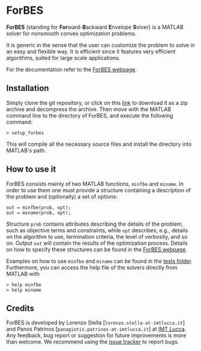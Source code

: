 # ForBES

**ForBES** (standing for **For**ward-**B**ackward **E**nvelope **S**olver) is a MATLAB solver for
nonsmooth convex optimization problems.

It is generic in the sense that the user can customize the problem to solve in an easy and flexible way.
It is efficient since it features very efficient algorithms, suited for large scale applications.

For the documentation refer to the [ForBES webpage](http://lostella.github.io/ForBES/).

## Installation

Simply clone the git repository, or click on this [link](https://github.com/lostella/ForBES/archive/master.zip)
to download it as a zip archive and decompress the archive. Then move with the MATLAB command line to
the directory of ForBES, and execute the following command:

```
> setup_forbes
```

This will compile all the necessary source files and install the directory into MATLAB's path.

## How to use it

ForBES consists mainly of two MATLAB functions, `minfbe` and `miname`.
In order to use them one must provide a structure containing a description
of the problem and (optionally) a set of options:

```
out = minfbe(prob, opt);
out = miname(prob, opt);
```

Structure `prob` contains attributes describing the details of the problem, such as objective
terms and constraints, while `opt` describes, e.g., details on the algorithm to use, termination
criteria, the level of verbosity, and so on. Output `out` will contain the results of the optimization process.
Details on how to specify these structures can be found in the [ForBES webpage](http://lostella.github.io/ForBES/).

Examples on how to use `minfbe` and `miname` can be found in the [tests folder](https://github.com/lostella/ForBES/tree/master/tests).
Furthermore, you can access the help file of the solvers directly from MATLAB with

```
> help minfbe
> help miname
```

## Credits

ForBES is developed by Lorenzo Stella [`lorenzo.stella-at-imtlucca.it`] and Panos Patrinos [`panagiotis.patrinos-at-imtlucca.it`]
at [IMT Lucca](http://www.imtlucca.it).
Any feedback, bug report or suggestion for future improvements is more than welcome.
We recommend using the [issue tracker](https://github.com/lostella/ForBES/issues) to report bugs.
